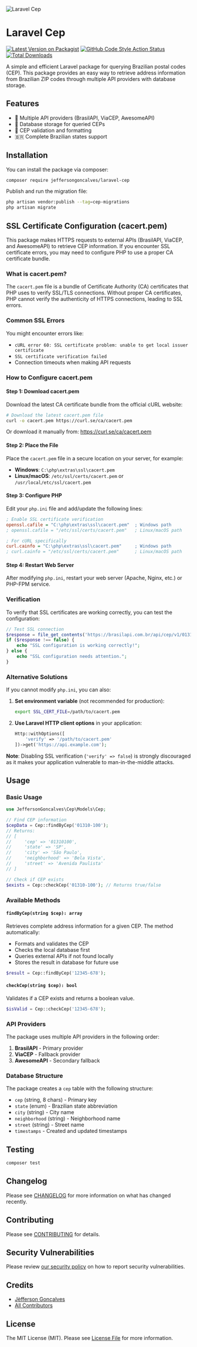 <div class="filament-hidden">

![Laravel Cep](https://raw.githubusercontent.com/jeffersongoncalves/laravel-cep/master/art/jeffersongoncalves-laravel-cep.png)

</div>

# Laravel Cep

[![Latest Version on Packagist](https://img.shields.io/packagist/v/jeffersongoncalves/laravel-cep.svg?style=flat-square)](https://packagist.org/packages/jeffersongoncalves/laravel-cep)
[![GitHub Code Style Action Status](https://img.shields.io/github/actions/workflow/status/jeffersongoncalves/laravel-cep/fix-php-code-style-issues.yml?branch=master&label=code%20style&style=flat-square)](https://github.com/jeffersongoncalves/laravel-cep/actions?query=workflow%3A"Fix+PHP+code+styling"+branch%3Amaster)
[![Total Downloads](https://img.shields.io/packagist/dt/jeffersongoncalves/laravel-cep.svg?style=flat-square)](https://packagist.org/packages/jeffersongoncalves/laravel-cep)

A simple and efficient Laravel package for querying Brazilian postal codes (CEP). This package provides an easy way to retrieve address information from Brazilian ZIP codes through multiple API providers with database storage.

## Features

- 🚀 Multiple API providers (BrasilAPI, ViaCEP, AwesomeAPI)
- 💾 Database storage for queried CEPs
- 🎯 CEP validation and formatting
- 🇧🇷 Complete Brazilian states support

## Installation

You can install the package via composer:

```bash
composer require jeffersongoncalves/laravel-cep
```

Publish and run the migration file:

```bash
php artisan vendor:publish --tag=cep-migrations
php artisan migrate
```

## SSL Certificate Configuration (cacert.pem)

This package makes HTTPS requests to external APIs (BrasilAPI, ViaCEP, and AwesomeAPI) to retrieve CEP information. If you encounter SSL certificate errors, you may need to configure PHP to use a proper CA certificate bundle.

### What is cacert.pem?

The `cacert.pem` file is a bundle of Certificate Authority (CA) certificates that PHP uses to verify SSL/TLS connections. Without proper CA certificates, PHP cannot verify the authenticity of HTTPS connections, leading to SSL errors.

### Common SSL Errors

You might encounter errors like:
- `cURL error 60: SSL certificate problem: unable to get local issuer certificate`
- `SSL certificate verification failed`
- Connection timeouts when making API requests

### How to Configure cacert.pem

#### Step 1: Download cacert.pem

Download the latest CA certificate bundle from the official cURL website:

```bash
# Download the latest cacert.pem file
curl -o cacert.pem https://curl.se/ca/cacert.pem
```

Or download it manually from: https://curl.se/ca/cacert.pem

#### Step 2: Place the File

Place the `cacert.pem` file in a secure location on your server, for example:
- **Windows**: `C:\php\extras\ssl\cacert.pem`
- **Linux/macOS**: `/etc/ssl/certs/cacert.pem` or `/usr/local/etc/ssl/cacert.pem`

#### Step 3: Configure PHP

Edit your `php.ini` file and add/update the following lines:

```ini
; Enable SSL certificate verification
openssl.cafile = "C:\php\extras\ssl\cacert.pem"  ; Windows path
; openssl.cafile = "/etc/ssl/certs/cacert.pem"   ; Linux/macOS path

; For cURL specifically
curl.cainfo = "C:\php\extras\ssl\cacert.pem"     ; Windows path
; curl.cainfo = "/etc/ssl/certs/cacert.pem"      ; Linux/macOS path
```

#### Step 4: Restart Web Server

After modifying `php.ini`, restart your web server (Apache, Nginx, etc.) or PHP-FPM service.

### Verification

To verify that SSL certificates are working correctly, you can test the configuration:

```php
// Test SSL connection
$response = file_get_contents('https://brasilapi.com.br/api/cep/v1/01310100');
if ($response !== false) {
    echo "SSL configuration is working correctly!";
} else {
    echo "SSL configuration needs attention.";
}
```

### Alternative Solutions

If you cannot modify `php.ini`, you can also:

1. **Set environment variable** (not recommended for production):
   ```bash
   export SSL_CERT_FILE=/path/to/cacert.pem
   ```

2. **Use Laravel HTTP client options** in your application:
   ```php
   Http::withOptions([
       'verify' => '/path/to/cacert.pem'
   ])->get('https://api.example.com');
   ```

**Note**: Disabling SSL verification (`'verify' => false`) is strongly discouraged as it makes your application vulnerable to man-in-the-middle attacks.

## Usage

### Basic Usage

```php
use JeffersonGoncalves\Cep\Models\Cep;

// Find CEP information
$cepData = Cep::findByCep('01310-100');
// Returns:
// [
//     'cep' => '01310100',
//     'state' => 'SP',
//     'city' => 'São Paulo',
//     'neighborhood' => 'Bela Vista',
//     'street' => 'Avenida Paulista'
// ]

// Check if CEP exists
$exists = Cep::checkCep('01310-100'); // Returns true/false
```

### Available Methods

#### `findByCep(string $cep): array`

Retrieves complete address information for a given CEP. The method automatically:
- Formats and validates the CEP
- Checks the local database first
- Queries external APIs if not found locally
- Stores the result in database for future use

```php
$result = Cep::findByCep('12345-678');
```

#### `checkCep(string $cep): bool`

Validates if a CEP exists and returns a boolean value.

```php
$isValid = Cep::checkCep('12345-678');
```

### API Providers

The package uses multiple API providers in the following order:
1. **BrasilAPI** - Primary provider
2. **ViaCEP** - Fallback provider
3. **AwesomeAPI** - Secondary fallback

### Database Structure

The package creates a `cep` table with the following structure:
- `cep` (string, 8 chars) - Primary key
- `state` (enum) - Brazilian state abbreviation
- `city` (string) - City name
- `neighborhood` (string) - Neighborhood name
- `street` (string) - Street name
- `timestamps` - Created and updated timestamps

## Testing

```bash
composer test
```

## Changelog

Please see [CHANGELOG](CHANGELOG.md) for more information on what has changed recently.

## Contributing

Please see [CONTRIBUTING](.github/CONTRIBUTING.md) for details.

## Security Vulnerabilities

Please review [our security policy](../../security/policy) on how to report security vulnerabilities.

## Credits

- [Jèfferson Gonçalves](https://github.com/jeffersongoncalves)
- [All Contributors](../../contributors)

## License

The MIT License (MIT). Please see [License File](LICENSE.md) for more information.
